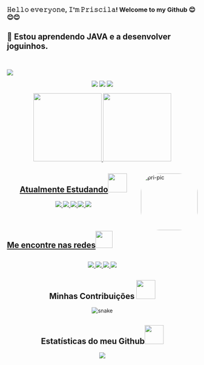    ###    𝙷𝚎𝚕𝚕𝚘 𝚎𝚟𝚎𝚛𝚢𝚘𝚗𝚎, 𝙸'𝚖 𝙿𝚛𝚒𝚜𝚌𝚒𝚕𝚊! Welcome to my Github 😊😊😊
   <h2>🌱 Estou aprendendo JAVA e a desenvolver joguinhos. </h2> 

  <br> 
  
 <p align="center">
 
</p align="center">
<img src="https://thumbs.gfycat.com/BetterHandmadeGull-size_restricted.gif" />
<p align="center">
   
<img src="https://badges.pufler.dev/visits/nyunn/nyunn"/> 
 <!-- <img src="https://badges.pufler.dev/years/nyunn"/> -->
 <img src="https://badges.pufler.dev/repos/nyunn"/>
 <img src="https://badges.pufler.dev/commits/monthly/nyunn" />   
  
<div align="center">
  <a href="https://github.com/nyunn">
  <img height="180em" src="https://github-readme-stats.vercel.app/api?username=nyunn&show_icons=true&theme=dracula&include_all_commits=true&count_private=true"/>
  <img height="180em" src="https://github-readme-stats.vercel.app/api/top-langs/?username=nyunn&layout=compact&langs_count=7&theme=dracula"/>
</div>
  
<img align="right" alt="pri-pic" height="150" style="border-radius:50px; position:relative" src="https://cdn.discordapp.com/attachments/970044947493437510/983658101959962684/download20220602060542.png">

<h2 align="center">Atualmente Estudando<img src="https://github.com/ritik307/ritik307/blob/main/images/laptop.gif"width="50"></h2>
<p align="center">
 <img src="https://img.shields.io/badge/-java-E34A86?style=flat-square&logo=java"/>
 <img src="https://img.shields.io/badge/-Git-black?style=flat-square&logo=git"/>
 <img src="https://img.shields.io/badge/-GitHub-orange?style=flat-square&logo=github"/>
 <img src="https://img.shields.io/badge/-HTML5-E34F26?style=flat-square&logo=html5&logoColor=white"/>
 <img src="https://img.shields.io/badge/-QA-blue?style=flat-square&logo=QA"/>
</p><br>
      
<div align="center" style="display: flex; flex-direction: row;">     
   <h2 align="center">Me encontre nas redes<img src="https://media0.giphy.com/media/jqNPzdTTxQfOgOqpO4/source.gif" width="45"></h2>
   
</div>
<p align="center">
<!-- <img src="https://img.shields.io/badge/-ritik-purple?style=flat-square&logo=instagram&logoColor=white&link=https://www.instagram.com/pinkdogg307/"/> -->
<a href="mailto: end.sylle@gmail.com">
 <img src="https://img.shields.io/badge/-PriscilaMass-c14438?style=flat-square&logo=Gmail&logoColor=white&link=mailto:ritikpr307@gmail.com"/>
</a>
<a href="https://www.linkedin.com/in/priscila-mass-906500227/%22%3E">
 <img src="https://img.shields.io/badge/-PriscilaMass-blue?style=flat-square&logo=Linkedin&logoColor=white&link=https://www.linkedin.com/in/priscila-mass-906500227/%22%3E"/>
</a>
<a href="https://twitter.com/bxllys_">
 <img src="https://img.shields.io/badge/-bxllys-blue?style=flat-square&logo=twitter&logoColor=white&link=https://https://twitter.com/bxllys_"/>
</a>
<a href="https://br.pinterest.com/nyunno">
 <img src="https://img.shields.io/badge/-nyunno-c14438?style=flat-square&logo=pinterest&logoColor=white&link=https://https://https://br.pinterest.com/nyunno"/>
</a>
</p>
     
 <h2 align="center">
  Minhas Contribuições <img src="https://media.giphy.com/media/xUA7aZeLE2e0P7Znz2/giphy.gif" width="50">
</h2>
<p align="center">
  <img src="https://github.com/nyunn/nyunn/raw/output/github-contribution-grid-snake.svg" alt="snake"></center>
</p>

<h2 align="center">
  Estatísticas do meu Github<img src="https://media.giphy.com/media/VgCDAzcKvsR6OM0uWg/giphy.gif" width="50">
</h2>

<p align = "center">
 <img src="https://activity-graph.herokuapp.com/graph?username=nyunn&theme=redical">
</p> 

 
  
  
  






